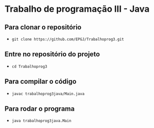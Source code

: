 # Trabalho de programação III - Java
## Para clonar o repositório
- `git clone https://github.com/EPGJ/Trabalhoprog3.git`
## Entre no repositório do projeto
- `cd Trabalhoprog3`
## Para compilar o código 
- `javac trabalhoprog3java/Main.java`
## Para rodar o programa
- `java trabalhoprog3java.Main
`
